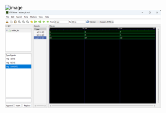 ![image](https://github.com/user-attachments/assets/a73b121d-5f41-493a-a622-bcb79095f55f)
![alt text](adder_simulation.png)

